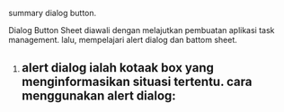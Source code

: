 summary dialog button.

Dialog Button Sheet
diawali dengan melajutkan pembuatan aplikasi task management.
lalu, mempelajari alert dialog dan battom sheet.
1. alert dialog
   ialah kotaak box yang menginformasikan situasi tertentu.
   cara menggunakan alert dialog:
   - 
   
